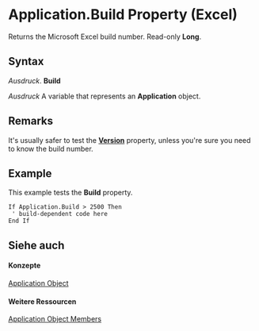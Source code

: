 
# Application.Build Property (Excel)

Returns the Microsoft Excel build number. Read-only  **Long**.


## Syntax

 _Ausdruck_. **Build**

 _Ausdruck_ A variable that represents an **Application** object.


## Remarks

It's usually safer to test the  **[Version](071cad0c-1cc0-8972-76f8-7c04d42765bd.md)** property, unless you're sure you need to know the build number.


## Example

This example tests the  **Build** property.


```
If Application.Build > 2500 Then 
 ' build-dependent code here 
End If
```


## Siehe auch


#### Konzepte


[Application Object](19b73597-5cf9-4f56-8227-b5211f657f6f.md)
#### Weitere Ressourcen


[Application Object Members](http://msdn.microsoft.com/library/4cb9ca42-8d07-cc9c-2d80-4eb9a5921e1e%28Office.15%29.aspx)